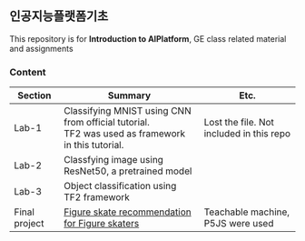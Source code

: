 ## 인공지능플랫폼기초
This repository is for **Introduction to AIPlatform**, GE class related material and assignments
### Content

|Section|Summary|Etc.|
|--|--|--|
|Lab-1|Classifying MNIST using CNN from official tutorial.<br> TF2 was used as framework in this tutorial.|Lost the file. Not included in this repo|
|Lab-2|Classfying image using ResNet50, a pretrained model||
|Lab-3|Object classification using TF2 framework||
|Final project| [Figure skate recommendation for Figure skaters](https://ameliacode.github.io/find-me-skate/)|Teachable machine, P5JS were used|

